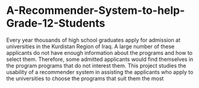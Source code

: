 # A-Recommender-System-to-help-Grade-12-Students
Every year thousands of high school graduates apply for admission at universities in the Kurdistan Region of Iraq. A large number of these applicants do not have enough information about the programs and how to select them. Therefore, some admitted applicants would find themselves in the program programs that do not interest them. This project studies the usability of a recommender system in assisting the applicants who apply to the universities to choose the programs that suit them the most
